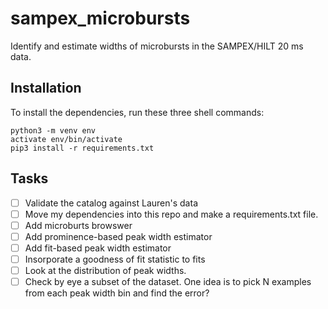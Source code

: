 # sampex_microbursts
Identify and estimate widths of microbursts in the SAMPEX/HILT 20 ms data.

## Installation
To install the dependencies, run these three shell commands:

```
python3 -m venv env
activate env/bin/activate
pip3 install -r requirements.txt
```

## Tasks
- [ ] Validate the catalog against Lauren's data
- [ ] Move my dependencies into this repo and make a requirements.txt file.
- [ ] Add microburts browswer
- [ ] Add prominence-based peak width estimator
- [ ] Add fit-based peak width estimator
- [ ] Insorporate a goodness of fit statistic to fits
- [ ] Look at the distribution of peak widths. 
- [ ] Check by eye a subset of the dataset. One idea is to pick N examples from each peak width bin and find the error?
